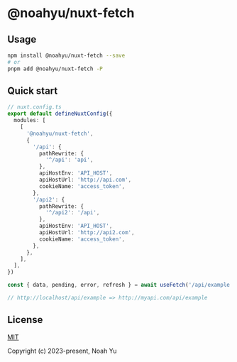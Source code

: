 # @noahyu/nuxt-fetch

## Usage

```bash
npm install @noahyu/nuxt-fetch --save
# or
pnpm add @noahyu/nuxt-fetch -P
```

## Quick start

```ts
// nuxt.config.ts
export default defineNuxtConfig({
  modules: [
    [
      '@noahyu/nuxt-fetch',
      {
        '/api': {
          pathRewrite: {
            '^/api': 'api',
          },
          apiHostEnv: 'API_HOST',
          apiHostUrl: 'http://api.com',
          cookieName: 'access_token',
        },
        '/api2': {
          pathRewrite: {
            '^/api2': '/api',
          },
          apiHostEnv: 'API_HOST',
          apiHostUrl: 'http://api2.com',
          cookieName: 'access_token',
        },
      },
    ],
  ],
})
```

```ts
const { data, pending, error, refresh } = await useFetch('/api/example')

// http://localhost/api/example => http://myapi.com/api/example
```

## License

[MIT](https://opensource.org/licenses/MIT)

Copyright (c) 2023-present, Noah Yu

